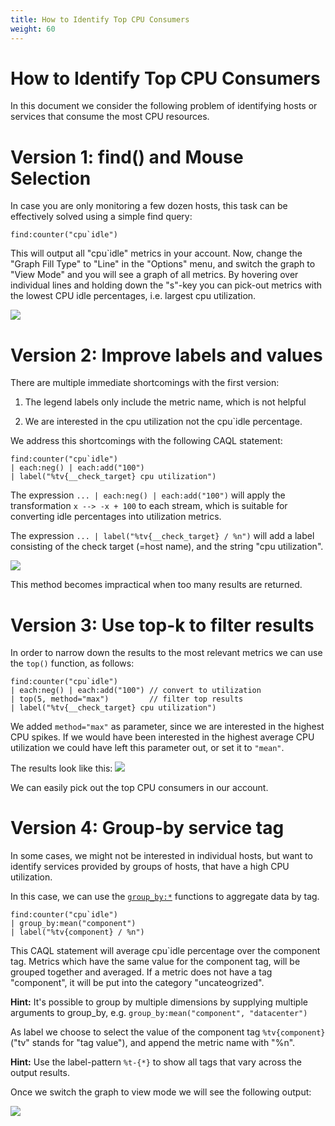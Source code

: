```yaml
---
title: How to Identify Top CPU Consumers
weight: 60
---
```

# How to Identify Top CPU Consumers

In this document we consider the following problem of identifying hosts or services that consume the most CPU resources.

# Version 1: find() and Mouse Selection

In case you are only monitoring a few dozen hosts, this task can be effectively solved using a simple find query:

```
find:counter("cpu`idle")
```

This will output all "cpu`idle" metrics in your account.
Now, change the "Graph Fill Type" to "Line" in the "Options" menu, and switch the graph to "View Mode" and you will see a graph of all metrics.
By hovering over individual lines and holding down the "s"-key you can pick-out metrics with the lowest CPU idle percentages, i.e. largest cpu utilization.

![](/images/caql/CAQL_topk_cpu_1.png)

# Version 2: Improve labels and values

There are multiple immediate shortcomings with the first version:

1. The legend labels only include the metric name, which is not helpful

2. We are interested in the cpu utilization not the cpu`idle percentage.

We address this shortcomings with the following CAQL statement:

```
find:counter("cpu`idle") 
| each:neg() | each:add("100")
| label("%tv{__check_target} cpu utilization")
```

The expression `... | each:neg() | each:add("100")` will apply the transformation `x --> -x + 100` to each stream,
which is suitable for converting idle percentages into utilization metrics.

The expression `... | label("%tv{__check_target} / %n")` will add a label consisting of the check target (=host name), and the string "cpu utilization".

![](/images/caql/CAQL_topk_cpu_2.png)

This method becomes impractical when too many results are returned.

# Version 3: Use top-k to filter results

In order to narrow down the results to the most relevant metrics we can use the `top()` function, as follows:

```
find:counter("cpu`idle")
| each:neg() | each:add("100") // convert to utilization
| top(5, method="max")         // filter top results
| label("%tv{__check_target} cpu utilization")
```

We added `method="max"` as parameter, since we are interested in the highest CPU spikes.
If we would have been interested in the highest average CPU utilization we could have left this parameter out, or set it to `"mean"`.

The results look like this:
![](/images/caql/CAQL_topk_cpu_3.png)

We can easily pick out the top CPU consumers in our account.

# Version 4: Group-by service tag

In some cases, we might not be interested in individual hosts, but want to identify services provided by groups of hosts, that have a high CPU utilization.

In this case, we can use the [`group_by:*`](/caql/reference/#Packagegroupby) functions to aggregate data by tag.

```
find:counter("cpu`idle")
| group_by:mean("component")
| label("%tv{component} / %n")
```

This CAQL statement will average cpu`idle percentage over the component tag.
Metrics which have the same value for the component tag, will be grouped together and averaged.
If a metric does not have a tag "component", it will be put into the category "uncateogrized".

**Hint:** It's possible to group by multiple dimensions by supplying multiple arguments to group_by, e.g. `group_by:mean("component", "datacenter")`

As label we choose to select the value of the component tag `%tv{component}` ("tv" stands for "tag value"), and append the metric name with "%n".

**Hint:** Use the label-pattern `%t-{*}` to show all tags that vary across the output results.

Once we switch the graph to view mode we will see the following output:

![](/images/caql/CAQL_topk_cpu_4.png)
